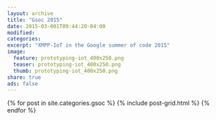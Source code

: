 ```yaml
---
layout: archive
title: "Gsoc 2015"
date: 2015-03-001T09:44:20-04:00
modified:
categories: 
excerpt: "XMPP-IoT in the Google summer of code 2015"
image:
  feature: prototyping-iot_400x250.png
  teaser: prototyping-iot_400x250.png
  thumb: prototyping-iot_400x250.png
share: true
ads: false
---
```


<div class="tiles">
{% for post in site.categories.gsoc %}
  {% include post-grid.html %}
{% endfor %}
</div><!-- /.tiles -->
